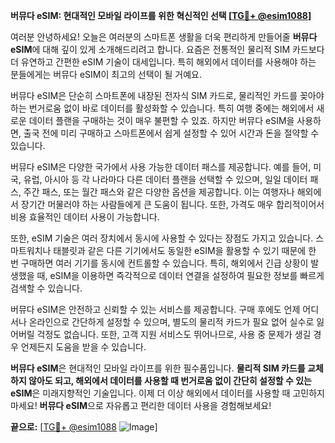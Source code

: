 **버뮤다 eSIM: 현대적인 모바일 라이프를 위한 혁신적인 선택 [[TG💪+ @esim1088](https://t.me/s/esim1088)]**

여러분 안녕하세요! 오늘은 여러분의 스마트폰 생활을 더욱 편리하게 만들어줄 **버뮤다 eSIM**에 대해 깊이 있게 소개해드리려고 합니다. 요즘은 전통적인 물리적 SIM 카드보다 더 유연하고 간편한 eSIM 기술이 대세입니다. 특히 해외에서 데이터를 사용해야 하는 분들에게는 버뮤다 eSIM이 최고의 선택이 될 거예요.

버뮤다 eSIM은 단순히 스마트폰에 내장된 전자식 SIM 카드로, 물리적인 카드를 꽂아야 하는 번거로움 없이 바로 데이터를 활성화할 수 있습니다. 특히 여행 중에는 해외에서 새로운 데이터 플랜을 구매하는 것이 매우 불편할 수 있죠. 하지만 버뮤다 eSIM을 사용하면, 출국 전에 미리 구매하고 스마트폰에서 쉽게 설정할 수 있어 시간과 돈을 절약할 수 있습니다.

버뮤다 eSIM은 다양한 국가에서 사용 가능한 데이터 패스를 제공합니다. 예를 들어, 미국, 유럽, 아시아 등 각 나라마다 다른 데이터 플랜을 선택할 수 있으며, 일일 데이터 패스, 주간 패스, 또는 월간 패스와 같은 다양한 옵션을 제공합니다. 이는 여행자나 해외에서 장기간 머물러야 하는 사람들에게 큰 도움이 됩니다. 또한, 가격도 매우 합리적이어서 비용 효율적인 데이터 사용이 가능합니다.

또한, eSIM 기술은 여러 장치에서 동시에 사용할 수 있다는 장점도 가지고 있습니다. 스마트워치나 태블릿과 같은 다른 기기에서도 동일한 eSIM을 활용할 수 있기 때문에 한 번 구매하면 여러 기기를 동시에 컨트롤할 수 있습니다. 특히, 해외에서 긴급 상황이 발생했을 때, eSIM을 이용하면 즉각적으로 데이터 연결을 설정하여 필요한 정보를 빠르게 검색할 수 있습니다.

버뮤다 eSIM은 안전하고 신뢰할 수 있는 서비스를 제공합니다. 구매 후에도 언제 어디서나 온라인으로 간단하게 설정할 수 있으며, 별도의 물리적 카드가 필요 없어 실수로 잃어버릴 걱정도 없습니다. 또한, 고객 지원 서비스도 뛰어나므로, 사용 중 문제가 생길 경우 언제든지 도움을 받을 수 있습니다.

**버뮤다 eSIM**은 현대적인 모바일 라이프를 위한 필수품입니다. **물리적 SIM 카드를 교체하지 않아도 되고, 해외에서 데이터를 사용할 때 번거로움 없이 간단히 설정할 수 있는 eSIM**은 미래지향적인 기술입니다. 이제 더 이상 해외에서 데이터를 사용할 때 고민하지 마세요! **버뮤다 eSIM**으로 자유롭고 편리한 데이터 사용을 경험해보세요!

**끝으로:** [[TG💪+ @esim1088](https://t.me/s/esim1088) ![Image](https://i.postimg.cc/Y0z9fWf4/image.png)]